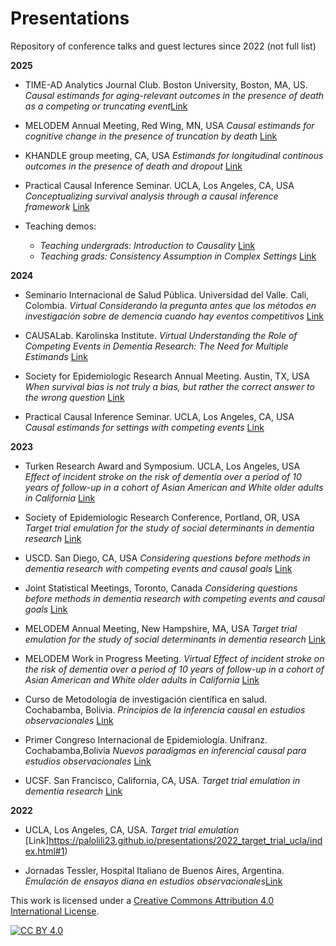 # Presentations

Repository of conference talks and guest lectures since 2022 (not full list)

**2025**

- TIME-AD Analytics Journal Club. Boston University, Boston, MA, US.
_Causal estimands for aging-relevant outcomes in the presence of death as a competing or truncating event_[Link](https://palolili23.github.io/presentations/2025_time_ad_part_one/#1)

- MELODEM Annual Meeting, Red Wing, MN, USA
_Causal estimands for cognitive change in the presence of truncation by death_
[Link](https://palolili23.github.io/presentations/2025_melodem/#1)

- KHANDLE group meeting, CA, USA
_Estimands for longitudinal continous outcomes in the presence of death and dropout_
[Link](https://palolili23.github.io/presentations/2025_estimands_truncation_death/#1)

- Practical Causal Inference Seminar. UCLA, Los Angeles, CA, USA
_Conceptualizing survival analysis through a causal inference framework_
[Link](https://palolili23.github.io/presentations/2025_causal_survival/#1)

- Teaching demos:

  - _Teaching undergrads: Introduction to Causality_ [Link](https://palolili23.github.io/presentations/2025_teaching_demo_underg)
  - _Teaching grads: Consistency Assumption in Complex Settings_ [Link](https://palolili23.github.io/presentations/2025_teaching_demo_grad/#2)

**2024**

- Seminario Internacional de Salud Pública. Universidad del Valle. Cali, Colombia. _Virtual_
_Considerando la pregunta antes que los métodos en investigación sobre de demencia cuando hay eventos competitivos_ [Link](https://palolili23.github.io/presentations/2024_univ_del_valle/#1)

- CAUSALab. Karolinska Institute. _Virtual_
_Understanding the Role of Competing Events in Dementia Research: The Need for Multiple Estimands_ [Link](https://palolili23.github.io/presentations/2024_causalab/#1)

- Society for Epidemiologic Research Annual Meeting. Austin, TX, USA
_When survival bias is not truly a bias, but rather the correct answer to the wrong question_ [Link](https://palolili23.github.io/presentations/2024_SER_survival_bias/#1)

- Practical Causal Inference Seminar. UCLA, Los Angeles, CA, USA
_Causal estimands for settings with competing events_ [Link](https://palolili23.github.io/presentations/2024_pci/index.html#1)

**2023**

- Turken Research Award and Symposium. UCLA, Los Angeles, USA
_Effect of incident stroke on the risk of dementia over a period of 10 years of follow-up in a cohort of Asian American and White older adults in California_ [Link](https://palolili23.github.io/presentations/2023_turken/index.html#1)

- Society of Epidemiologic Research Conference, Portland, OR, USA
_Target trial emulation for the study of social determinants in dementia research_ [Link](https://palolili23.github.io/presentations/2023_ser/index.html#1)

- USCD. San Diego, CA, USA
_Considering questions before methods in dementia research with competing events and causal goals_ [Link](https://palolili23.github.io/presentations/2023_ucsd/index.html#1)

- Joint Statistical Meetings, Toronto, Canada
_Considering questions before methods in dementia research with competing events and causal goals_ [Link](https://palolili23.github.io/presentations/2023_jsm/index.html#1) 

- MELODEM Annual Meeting, New Hampshire, MA, USA
_Target trial emulation for the study of social determinants in dementia research_ [Link](https://github.com/palolili23/presentations/tree/main/2023_melodem)

- MELODEM Work in Progress Meeting. _Virtual_
_Effect of incident stroke on the risk of dementia over a period of 10 years of follow-up in a cohort of Asian American and White older adults in California_ [Link](https://palolili23.github.io/presentations/2023_melodem_stroke/index.html#1)

- Curso de Metodología de investigación científica en salud. Cochabamba, Bolivia. 
_Principios de la inferencia causal en estudios observacionales_ [Link](https://palolili23.github.io/presentations/2023_scem/index.html#1)

- Primer Congreso Internacional de Epidemiología. Unifranz. Cochabamba,Bolivia
_Nuevos paradigmas en inferencial causal para estudios observacionales_ [Link](https://palolili23.github.io/presentations/2023_unifranz/index.html#1)

- UCSF. San Francisco, California, CA, USA.
_Target trial emulation in dementia research_ [Link](https://palolili23.github.io/presentations/2023_ucsf_target_trials/index.html#1)

**2022**

- UCLA, Los Angeles, CA, USA.
_Target trial emulation_ [Link]https://palolili23.github.io/presentations/2022_target_trial_ucla/index.html#1)

- Jornadas Tessler, Hospital Italiano de Buenos Aires, Argentina.
_Emulación de ensayos diana en estudios observacionales_[Link](https://palolili23.github.io/presentations/2022_tessler_hiba/index.html#1)

This work is licensed under a
[Creative Commons Attribution 4.0 International License][cc-by].

[![CC BY 4.0][cc-by-image]][cc-by]

[cc-by]: http://creativecommons.org/licenses/by/4.0/
[cc-by-image]: https://i.creativecommons.org/l/by/4.0/88x31.png
[cc-by-shield]: https://img.shields.io/badge/License-CC%20BY%204.0-lightgrey.svg
